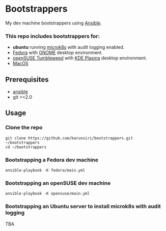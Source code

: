 # Bootstrappers

My dev machine bootstrappers using [Ansible](https://github.com/ansible/ansible).

### This repo includes bootstrappers for:

- **ubuntu** running [microk8s](https://microk8s.io/) with audit logging enabled.
- [Fedora](https://fedoraproject.org/) with [GNOME](https://www.gnome.org/) desktop environment.
- [openSUSE Tumbleweed](https://www.opensuse.org/#Tumbleweed) with [KDE Plasma](https://kde.org/) desktop environment.
- [MacOS](docs/macos.md)

## Prerequisites

- [ansible](https://docs.ansible.com/ansible/latest/installation_guide/intro_installation.html)
- git >=2.0

## Usage

### Clone the repo

    git clone https://github.com/karunsiri/bootstrappers.git ~/bootstrappers
    cd ~/bootstrappers

### Bootstrapping a Fedora dev machine

    ansible-playbook -K fedora/main.yml

### Bootstrapping an openSUSE dev machine

    ansible-playbook -K opensuse/main.yml

### Bootstrapping an Ubuntu server to install microk8s with audit logging

TBA
